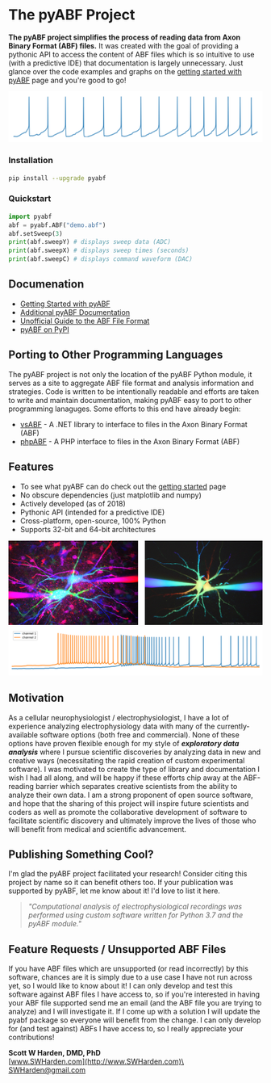 # The pyABF Project

**The pyABF project simplifies the process of reading data from Axon Binary Format (ABF) files.** It was created with the goal of providing a pythonic API to access the content of ABF files which is so intuitive to use (with a predictive IDE) that documentation is largely unnecessary. Just glance over the code examples and graphs on the [getting started with pyABF](/docs/getting-started) page and you're good to go!

![](/docs/graphics/2017-11-06-aps.png)

### Installation
```bash
pip install --upgrade pyabf
```

### Quickstart
```python
import pyabf
abf = pyabf.ABF("demo.abf")
abf.setSweep(3)
print(abf.sweepY) # displays sweep data (ADC)
print(abf.sweepX) # displays sweep times (seconds)
print(abf.sweepC) # displays command waveform (DAC)
```

## Documenation
* [Getting Started with pyABF](/docs/getting-started)
* [Additional pyABF Documentation](/docs/)
* [Unofficial Guide to the ABF File Format](/docs/advanced/abf-file-format/)
* [pyABF on PyPI](https://pypi.org/project/pyabf/)

## Porting to Other Programming Languages
The pyABF project is not only the location of the pyABF Python module, it serves as a site to aggregate ABF file format and analysis information and strategies. Code is written to be intentionally readable and efforts are taken to write and maintain documentation, making pyABF easy to port to other programming lanaguges. Some efforts to this end have already begin:

* [vsABF](https://github.com/swharden/vsABF) - A .NET library to interface to files in the Axon Binary Format (ABF)
* [phpABF](https://github.com/swharden/phpABF) - A PHP interface to files in the Axon Binary Format (ABF)

## Features
* To see what pyABF can do check out the [getting started](/docs/getting-started) page
* No obscure dependencies (just matplotlib and numpy)
* Actively developed (as of 2018)
* Pythonic API (intended for a predictive IDE)
* Cross-platform, open-source, 100% Python
* Supports 32-bit and 64-bit architectures

![](/docs/graphics/spacer_paired_patch.jpg)
![](/docs/graphics/2017-11-18-multichannel.png)

## Motivation
As a cellular neurophysiologist / electrophysiologist, I have a lot of experience analyzing electrophysiology data with many of the currently-available software options (both free and commercial). None of these options have proven flexible enough for my style of ***exploratory data analysis*** where I pursue scientific discoveries by analyzing data in new and creative ways (necessitating the rapid creation of custom experimental software). I was motivated to create the type of library and documentation I wish I had all along, and will be happy if these efforts chip away at the ABF-reading barrier which separates creative scientists from the ability to analyze their own data. I am a strong proponent of open source software, and hope that the sharing of this project will inspire future scientists and coders as well as promote the collaborative development of software to facilitate scientific discovery and ultimately improve the lives of those who will benefit from medical and scientific advancement.

## Publishing Something Cool?
I'm glad the pyABF project facilitated your research! Consider citing this project by name so it can benefit others too. If your publication was supported by pyABF, let me know about it! I'd love to list it here.

> _"Computational analysis of electrophysiological recordings was performed using custom
> software written for Python 3.7 and the pyABF module."_

## Feature Requests / Unsupported ABF Files
If you have ABF files which are unsupported (or read incorrectly) by this software, chances are it is simply due to a use case I have not run across yet, so I would like to know about it! I can only develop and test this software against ABF files I have access to, so if you're interested in having your ABF file supported send me an email (and the ABF file you are trying to analyze) and I will investigate it. If I come up with a solution I will update the pyabf package so everyone will benefit from the change. I can only develop for (and test against) ABFs I have access to, so I really appreciate your contributions!

**Scott W Harden, DMD, PhD**\
[www.SWHarden.com](http://www.SWHarden.com)\
[SWHarden@gmail.com](mailto:swharden@gmail.com)
